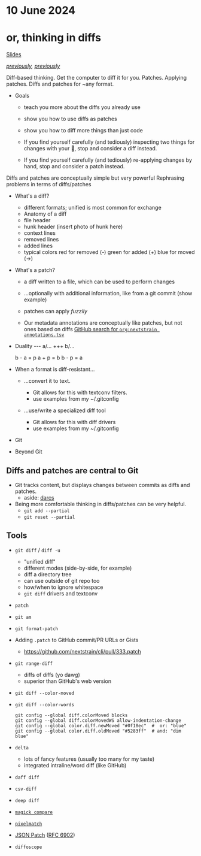 # 10 June 2024
# or, thinking in diffs

[Slides](https://docs.google.com/presentation/d/1D92hCsFdwnAXYMQ_rGC-xuI9tv593zMEEKGqWn9tIVo)

_[previously](2023-07-17.md), [previously](2024-06-07.md)_

Diff-based thinking.  Get the computer to diff it for you.  Patches.  Applying
patches.  Diffs and patches for ~any format.

- Goals
  - teach you more about the diffs you already use
  - show you how to use diffs as patches
  - show you how to diff more things than just code

  - If you find yourself carefully (and tediously) inspecting two things for
    changes with your 👀, stop and consider a diff instead.

  - If you find yourself carefully (and tediously) re-applying changes by hand,
    stop and consider a patch instead.


Diffs and patches are conceptually simple but very powerful
Rephrasing problems in terms of diffs/patches


- What's a diff?
  - different formats; unified is most common for exchange
  - Anatomy of a diff
  - file header
  - hunk header (insert photo of hunk here)
  - context lines
  - removed lines
  - added lines
  - typical colors
      red for removed (-)
    green for added   (+)
     blue for moved   (→)

- What's a patch?
  - a diff written to a file, which can be used to perform changes
  - …optionally with additional information, like from a git commit
    (show example)
  - patches can apply _fuzzily_

  - Our metadata annotations are conceptually like patches, but not ones based on diffs
    [GitHub search for `org:nextstrain annotations.tsv`](https://github.com/search?q=org%3Anextstrain+path%3Aannotations.tsv&type=code)

- Duality
     --- a/…
     +++ b/…

     b - a = p
     a + p = b
     b - p = a

- When a format is diff-resistant…
  - …convert it to text.
    - Git allows for this with textconv filters.
    - use examples from my ~/.gitconfig

  - …use/write a specialized diff tool
    - Git allows for this with diff drivers
    - use examples from my ~/.gitconfig

- Git
- Beyond Git


## Diffs and patches are central to Git

- Git tracks content, but displays changes between commits as diffs and patches.
  - aside: [darcs](https://darcs.net/DifferencesFromGit)
- Being more comfortable thinking in diffs/patches can be very helpful.
  - `git add --partial`
  - `git reset --partial`

## Tools

- `git diff` / `diff -u`
  - "unified diff"
  - different modes (side-by-side, for example)
  - diff a directory tree
  - can use outside of git repo too
  - how/when to ignore whitespace
  - `git diff` drivers and textconv

- `patch`
- `git am`
- `git format-patch`
- Adding `.patch` to GitHub commit/PR URLs or Gists
  - <https://github.com/nextstrain/cli/pull/333.patch>

- `git range-diff`
  - diffs of diffs (yo dawg)
  - superior than GitHub's web version

- `git diff --color-moved`
- `git diff --color-words`

  ```console
  git config --global diff.colorMoved blocks
  git config --global diff.colorMovedWS allow-indentation-change
  git config --global color.diff.newMoved "#0f18ec"  #  or: "blue"
  git config --global color.diff.oldMoved "#5283ff"  # and: "dim blue"
  ```

- `delta`
  - lots of fancy features (usually too many for my taste)
  - integrated intraline/word diff (like GitHub)

- `daff diff`
- `csv-diff`
- `deep diff`

- [`magick compare`](https://imagemagick.org/Usage/compare/)
- [`pixelmatch`](https://github.com/mapbox/pixelmatch)

- [JSON Patch](https://jsonpatch.com/) ([RFC 6902](https://datatracker.ietf.org/doc/html/rfc6902/))

- `diffoscope`
